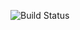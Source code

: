 ![Build Status](https://warm-falls-40412.herokuapp.com/api/v1/elpassion/test_repo/coverages/master.svg)
    
  